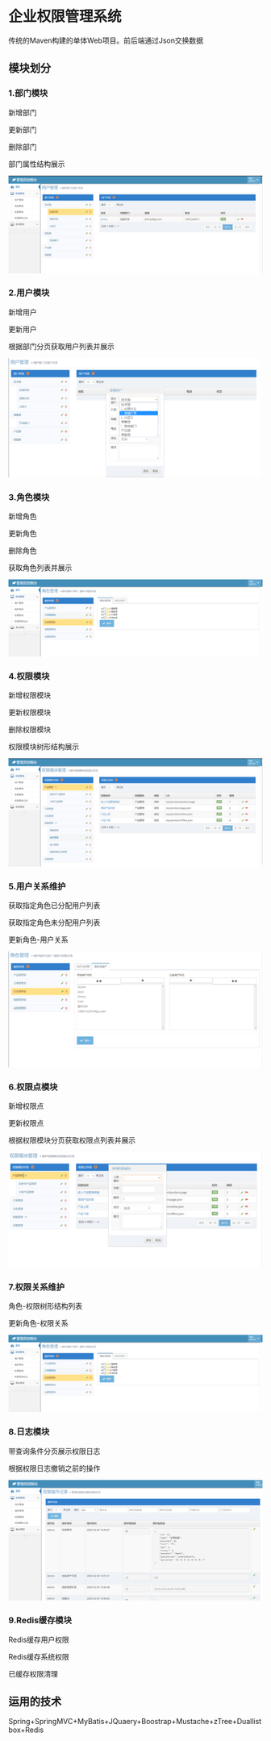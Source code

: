 # 企业权限管理系统

传统的Maven构建的单体Web项目。前后端通过Json交换数据

## 模块划分

### 1.部门模块

新增部门

更新部门

删除部门

部门属性结构展示

![1](image/manage-use.png)

### 2.用户模块

新增用户

更新用户

根据部门分页获取用户列表并展示

![1](image/2.png)



### 3.角色模块

新增角色

更新角色

删除角色

获取角色列表并展示

![1](image/manage-role.png)

### 4.权限模块

新增权限模块

更新权限模块

删除权限模块

权限模块树形结构展示

![1](image/manage-permission.png)

### 5.用户关系维护

获取指定角色已分配用户列表

获取指定角色未分配用户列表

更新角色-用户关系

![image-20200204134124416](image/5.png)

### 6.权限点模块

新增权限点

更新权限点

根据权限模块分页获取权限点列表并展示

![image-20200204134346124](image/6.png)

### 7.权限关系维护

角色-权限树形结构列表

更新角色-权限关系

![1](image/manage-role.png)

### 8.日志模块

带查询条件分页展示权限日志

根据权限日志撤销之前的操作

![1](image/manage-log.png)

### 9.Redis缓存模块

Redis缓存用户权限

Redis缓存系统权限

已缓存权限清理

## 运用的技术

Spring+SpringMVC+MyBatis+JQuaery+Boostrap+Mustache+zTree+Duallistbox+Redis

